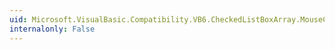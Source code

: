```yaml
---
uid: Microsoft.VisualBasic.Compatibility.VB6.CheckedListBoxArray.MouseClick
internalonly: False
---
```

